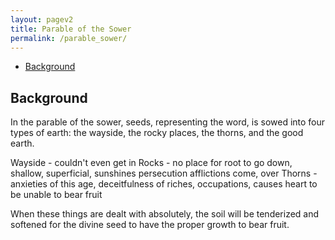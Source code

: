 ```yaml
---
layout: pagev2
title: Parable of the Sower
permalink: /parable_sower/
---
```

- [Background](#background)

## Background

In the parable of the sower, seeds, representing the word, is sowed into four types of earth: the wayside, the rocky places, the thorns, and the good earth.

Wayside - couldn't even get in
Rocks - no place for root to go down, shallow, superficial, sunshines persecution afflictions come, over
Thorns - anxieties of this age, deceitfulness of riches, occupations, causes heart to be unable to bear fruit

When these things are dealt with absolutely, the soil will be tenderized and softened for the divine seed to have the proper growth to bear fruit.